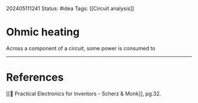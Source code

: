 202405111241
Status: #idea
Tags: [[Circuit analysis]]

# Ohmic heating

Across a component of a circuit, some power is consumed to 


___
# References
[[📕 Practical Electronics for Inventors - Scherz & Monk]], pg.32.